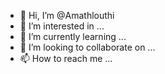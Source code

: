 - 👋 Hi, I’m @Amathlouthi
- 👀 I’m interested in ...
- 🌱 I’m currently learning ...
- 💞️ I’m looking to collaborate on ...
- 📫 How to reach me ...

<!---
Amathlouthi/Amathlouthi is a ✨ special ✨ repository because its `README.md` (this file) appears on your GitHub profile.
You can click the Preview link to take a look at your changes.
--->
